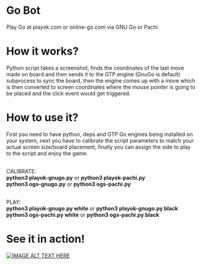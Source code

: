 # Go Bot
Play Go at playok.com or online-go.com via GNU Go or Pachi

# How it works?
Python script takes a screenshot, finds the coordinates of
the last move made on board and then sends it to the GTP engine
(GnuGo is default) subprocess to sync the board, then the engine
comes up with a move which is then converted to screen coordinates
where the mouse pointer is going to be placed and the click event
would get triggered.

# How to use it?
First you need to have python, deps and GTP Go engines being
installed on your system, next you have to calibrate the script
parameters to match your actual screen size/board placement,
finally you can assign the side to play to the script and enjoy
the game.<br><br>

CALIBRATE:<br>
<strong>python3 playok-gnugo.py</strong> or <strong>python3 playok-pachi.py</strong><br>
<strong>python3 ogs-gnugo.py</strong> or <strong>python3 ogs-pachi.py</strong><br><br>

PLAY:<br>
<strong>python3 playok-gnugo.py white</strong> or <strong>python3 playok-gnugo.py black</strong><br>
<strong>python3 ogs-pachi.py white</strong> or <strong>python3 ogs-pachi.py black</strong><br>

# See it in action!
[![IMAGE ALT TEXT HERE](https://img.youtube.com/vi/5jhJwHxAY_w/0.jpg)](https://www.youtube.com/watch?v=5jhJwHxAY_w&list=PLmN0neTso3JzeA6ZcZ_yvgOr-cUPL5eXN)
